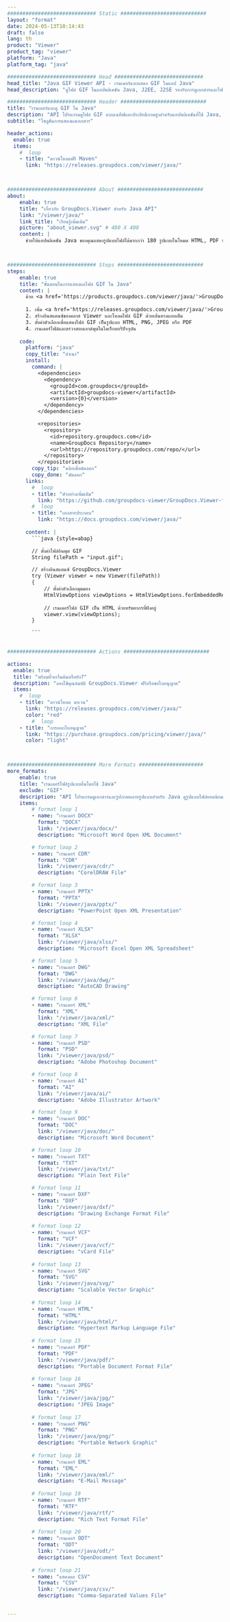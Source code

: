 ```yaml
---
############################# Static ############################
layout: "format"
date: 2024-05-13T10:14:43
draft: false
lang: th
product: "Viewer"
product_tag: "viewer"
platform: "Java"
platform_tag: "java"

############################# Head #############################
head_title: "Java GIF Viewer API - เรนเดอร์และแสดง GIF ในแอป Java"
head_description: "ดูไฟล์ GIF ในแอปพลิเคชัน Java, J2EE, J2SE รองรับการดูเอกสารและไฟล์รูปภาพมากกว่า 180 รูปแบบในโหมด HTML, PDF หรือรูปภาพพร้อมคุณสมบัติขั้นสูงเพื่อจัดการตัวเลือกการดูเอกสาร"

############################# Header ############################
title: "เรนเดอร์และดู GIF ใน Java" 
description: "API โปรแกรมดูไฟล์ GIF แบบเนทีฟและประสิทธิภาพสูงสำหรับแอปพลิเคชันที่ใช้ Java, J2EE และ J2SE ซึ่งรองรับคุณสมบัติเพิ่มเติมที่หลากหลายเพื่อปรับแต่งลักษณะที่ปรากฏของรูปแบบเอกสารเอาต์พุต" 
subtitle: "โซลูชันการแสดงผลเอกสาร" 

header_actions:
  enable: true
  items:
    #  loop
    - title: "ดาวน์โหลดฟรี Maven"
      link: "https://releases.groupdocs.com/viewer/java/"



############################# About ############################
about:
    enable: true
    title: "เกี่ยวกับ GroupDocs.Viewer สำหรับ Java API"
    link: "/viewer/java/"
    link_title: "เรียนรู้เพิ่มเติม"
    picture: "about_viewer.svg" # 480 X 400
    content: |
      ช่วยให้แอปพลิเคชัน Java ของคุณแสดงรูปแบบไฟล์ได้มากกว่า 180 รูปแบบในโหมด HTML, PDF หรือรูปภาพโดยใช้ GroupDocs.Viewer สำหรับ Java API โดยไม่ต้องติดตั้งซอฟต์แวร์เพิ่มเติม เช่น Microsoft Office, Apache Open Office, Adobe Acrobat Reader เป็นต้น นักพัฒนาสามารถดูรูปภาพและเอกสารยอดนิยมทุกประเภทได้อย่างง่ายดาย รวมถึง Microsoft Office, OpenDocument, HTML, PDF, Archive, Diagrams, Photoshop, AutoCAD และรูปแบบภาษาการเขียนโปรแกรมภายในแอปพลิเคชัน Java ด้วย การเรนเดอร์ที่รวดเร็วและมีคุณภาพสูงสุด



############################# Steps ############################
steps:
    enable: true
    title: "ขั้นตอนในการแสดงผลไฟล์ GIF ใน Java" 
    content: |
      ด้วย <a href='https://products.groupdocs.com/viewer/java/'>GroupDocs.Viewer</a> คุณสามารถแสดงผล GIF เป็น HTML, JPEG, PNG หรือ PDF ได้ในไม่กี่ขั้นตอน
      
      1. เพิ่ม <a href='https://releases.groupdocs.com/viewer/java/'>GroupDocs.Viewer for Java</a> เป็นข้อมูลอ้างอิงสำหรับโปรเจ็กต์ของคุณ 
      2. สร้างอินสแตนซ์ของคลาส Viewer และโหลดไฟล์ GIF ด้วยเส้นทางแบบเต็ม  
      3. ตั้งค่าตัวเลือกเพื่อแสดงไฟล์ GIF เป็นรูปแบบ HTML, PNG, JPEG หรือ PDF 
      4. เรนเดอร์ไฟล์และตรวจสอบเอาต์พุตในไดเร็กทอรีปัจจุบัน 
   
    code:
      platform: "java"
      copy_title: "สำเนา"
      install:
        command: |
          <dependencies>
            <dependency>
              <groupId>com.groupdocs</groupId>
              <artifactId>groupdocs-viewer</artifactId>
              <version>{0}</version>
            </dependency>
          </dependencies>

          <repositories>
            <repository>
              <id>repository.groupdocs.com</id>
              <name>GroupDocs Repository</name>
              <url>https://repository.groupdocs.com/repo/</url>
            </repository>
          </repositories>
        copy_tip: "คลิกเพื่อคัดลอก"
        copy_done: "คัดลอก"
      links:
        #  loop
        - title: "ตัวอย่างเพิ่มเติม"
          link: "https://github.com/groupdocs-viewer/GroupDocs.Viewer-for-Java"
        #  loop
        - title: "เอกสารประกอบ"
          link: "https://docs.groupdocs.com/viewer/java/"
          
      content: |
        ```java {style=abap}

        // ตั้งค่าไฟล์อินพุต GIF
        String filePath = "input.gif";

        // สร้างอินสแตนซ์ GroupDocs.Viewer
        try (Viewer viewer = new Viewer(filePath))
        {
            // ตั้งค่าตัวเลือกมุมมอง
            HtmlViewOptions viewOptions = HtmlViewOptions.forEmbeddedResources();
                
            // เรนเดอร์ไฟล์ GIF เป็น HTML ด้วยทรัพยากรที่ฝังอยู่
            viewer.view(viewOptions);
        }

        ```
            

############################# Actions ############################

actions:
  enable: true
  title: "พร้อมที่จะเริ่มต้นหรือยัง?"
  description: "ลองใช้คุณสมบัติ GroupDocs.Viewer ฟรีหรือขอใบอนุญาต"
  items:
    #  loop
    - title: "ดาวน์โหลด มาเวน"
      link: "https://releases.groupdocs.com/viewer/java/"
      color: "red"
        #  loop
    - title: "การออกใบอนุญาต"
      link: "https://purchase.groupdocs.com/pricing/viewer/java/"
      color: "light"



############################# More Formats #####################
more_formats:
    enable: true
    title: "เรนเดอร์ไฟล์รูปแบบอื่นโดยใช้ Java"
    exclude: "GIF"
    description: "API โปรแกรมดูเอกสารและรูปภาพหลายรูปแบบสำหรับ Java ดูรูปแบบไฟล์ยอดนิยมบางรูปแบบด้านล่างโดยไม่ต้องใช้โปรแกรมดูจากภายนอก"
    items: 
        # format loop 1
        - name: "เรนเดอร์ DOCX"
          format: "DOCX"
          link: "/viewer/java/docx/"
          description: "Microsoft Word Open XML Document" 

        # format loop 2
        - name: "เรนเดอร์ CDR" 
          format: "CDR"
          link: "/viewer/java/cdr/"
          description: "CorelDRAW File" 

        # format loop 3
        - name: "เรนเดอร์ PPTX"
          format: "PPTX"
          link: "/viewer/java/pptx/"
          description: "PowerPoint Open XML Presentation" 

        # format loop 4
        - name: "เรนเดอร์ XLSX"
          format: "XLSX"
          link: "/viewer/java/xlsx/"
          description: "Microsoft Excel Open XML Spreadsheet" 

        # format loop 5
        - name: "เรนเดอร์ DWG"
          format: "DWG"
          link: "/viewer/java/dwg/"
          description: "AutoCAD Drawing"

        # format loop 6
        - name: "เรนเดอร์ XML"
          format: "XML"
          link: "/viewer/java/xml/"
          description: "XML File"

        # format loop 7
        - name: "เรนเดอร์ PSD"
          format: "PSD"
          link: "/viewer/java/psd/"
          description: "Adobe Photoshop Document"

        # format loop 8
        - name: "เรนเดอร์ AI"
          format: "AI"
          link: "/viewer/java/ai/"
          description: "Adobe Illustrator Artwork"

        # format loop 9
        - name: "เรนเดอร์ DOC"
          format: "DOC"
          link: "/viewer/java/doc/"
          description: "Microsoft Word Document" 

        # format loop 10
        - name: "เรนเดอร์ TXT" 
          format: "TXT"
          link: "/viewer/java/txt/"
          description: "Plain Text File" 

        # format loop 11
        - name: "เรนเดอร์ DXF" 
          format: "DXF"
          link: "/viewer/java/dxf/"
          description: "Drawing Exchange Format File"  
          
        # format loop 12
        - name: "เรนเดอร์ VCF"
          format: "VCF"
          link: "/viewer/java/vcf/"
          description: "vCard File"  
              
        # format loop 13
        - name: "เรนเดอร์ SVG"
          format: "SVG"
          link: "/viewer/java/svg/"
          description: "Scalable Vector Graphic" 
          
        # format loop 14
        - name: "เรนเดอร์ HTML"
          format: "HTML"
          link: "/viewer/java/html/"
          description: "Hypertext Markup Language File" 
          
        # format loop 15
        - name: "เรนเดอร์ PDF"
          format: "PDF"
          link: "/viewer/java/pdf/"
          description: "Portable Document Format File"
          
        # format loop 16
        - name: "เรนเดอร์ JPEG"
          format: "JPG"
          link: "/viewer/java/jpg/"
          description: "JPEG Image"
          
        # format loop 17
        - name: "เรนเดอร์ PNG"
          format: "PNG"
          link: "/viewer/java/png/"
          description: "Portable Network Graphic" 
          
        # format loop 18
        - name: "เรนเดอร์ EML"
          format: "EML"
          link: "/viewer/java/eml/"
          description: "E-Mail Message" 
          
        # format loop 19
        - name: "เรนเดอร์ RTF"
          format: "RTF"
          link: "/viewer/java/rtf/"
          description: "Rich Text Format File" 
          
        # format loop 20
        - name: "เรนเดอร์ ODT"
          format: "ODT"
          link: "/viewer/java/odt/"
          description: "OpenDocument Text Document" 
          
        # format loop 21
        - name: "แสดงผล CSV"
          format: "CSV"
          link: "/viewer/java/csv/"
          description: "Comma-Separated Values File" 


---
```

